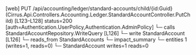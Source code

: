 [web] PUT /api/accounting/ledger/standard-accounts/child/{id:Guid}  (Cirrus.Api.Controllers.Accounting.Ledger.StandardAccountController.PutChild)  [L123–L128] status=200 [auth=Authentication.UserPolicy,Authentication.AdminPolicy]
  └─ calls StandardAccountRepository.WriteQuery [L126]
  └─ write StandardAccount [L126]
    └─ reads_from StandardAccounts
  └─ impact_summary
    └─ entities 1 (writes=1, reads=0)
      └─ StandardAccount writes=1 reads=0

